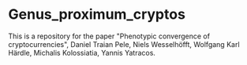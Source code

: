 # Genus_proximum_cryptos
This is a repository for the paper "Phenotypic convergence of cryptocurrencies", Daniel Traian Pele, Niels Wesselhöfft, Wolfgang Karl Härdle, Michalis Kolossiatia, Yannis Yatracos.
